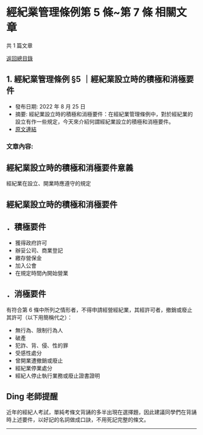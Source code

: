# 經紀業管理條例第 5 條~第 7 條 相關文章

共 1 篇文章

[返回總目錄](00_總目錄.md)

## 1. 經紀業管理條例 §5 ｜經紀業設立時的積極和消極要件

- 發布日期: 2022 年 8 月 25 日
- 摘要: 經紀業設立時的積極和消極要件：在經紀業管理條例中，對於經紀業的設立有作一些規定，今天來介紹何謂經紀業設立的積極和消極要件。
- [原文連結](https://www.jasper-realestate.com/%e7%b6%93%e7%b4%80%e6%a5%ad%e8%a8%ad%e7%ab%8b%e6%99%82%e7%9a%84%e7%a9%8d%e6%a5%b5%e5%92%8c%e6%b6%88%e6%a5%b5%e8%a6%81%e4%bb%b6/)

### 文章內容:

## 經紀業設立時的積極和消極要件意義

經紀業在設立、開業時應遵守的規定

## 經紀業設立時的積極和消極要件

## ．積極要件

- 獲得政府許可
- 辦妥公司、商業登記
- 繳存營保金
- 加入公會
- 在規定時間內開始營業

## ．消極要件

有符合第 6 條中所列之情形者，不得申請經營經紀業，其經許可者，撤銷或廢止其許可（以下用簡稱代之）：

- 無行為、限制行為人
- 破產
- 犯詐、背、侵、性的罪
- 受感性處分
- 曾開業遭撤銷或廢止
- 經紀業停業處分
- 經紀人停止執行業務或廢止證書證明

## Ding 老師提醒

近年的經紀人考試，單純考條文背誦的多半出現在選擇題，因此建議同學們在背誦時上述要件，以好記的名詞做成口訣，不用死記完整的條文。

---

